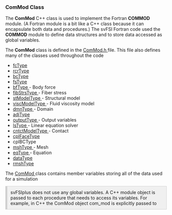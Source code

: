 <h3 id="developer_implementation_commod_class"> ComMod Class</h3>
The <strong>ComMod</strong> C++ class is used to implement the Fortran <strong>COMMOD</strong> module. (A Fortran module is a bit like a C++ class because it can encapsulate both data and procedures.) The svFSI Fortran code used the <strong>COMMOD</strong> module to define data structures and to store data accessed as global variables.

The <strong>ComMod</strong> class is defined in the <a href="https://github.com/SimVascular/svFSIplus/blob/main/Code/Source/svFSI/ComMod.h"> ComMod.h </a> file. This file also defines many of the classes used throughout the code
<ul>
<li> <a href="https://github.com/SimVascular/svFSIplus/blob/f424b7c9d1e575bc5804293bb4c4181a725561cd/Code/Source/svFSI/ComMod.h#L63"> fcType </a>  </li>
<li> <a href="https://github.com/SimVascular/svFSIplus/blob/f424b7c9d1e575bc5804293bb4c4181a725561cd/Code/Source/svFSI/ComMod.h#L121"> rcrType </a>  </li>
<li> <a href="https://github.com/SimVascular/svFSIplus/blob/f424b7c9d1e575bc5804293bb4c4181a725561cd/Code/Source/svFSI/ComMod.h#L143"> bcType </a>  </li>
<li> <a href="https://github.com/SimVascular/svFSIplus/blob/f424b7c9d1e575bc5804293bb4c4181a725561cd/Code/Source/svFSI/ComMod.h#L249"> fsType </a>  </li>
<li> <a href="https://github.com/SimVascular/svFSIplus/blob/f424b7c9d1e575bc5804293bb4c4181a725561cd/Code/Source/svFSI/ComMod.h#L296"> bfType </a>  -  Body force </li>
<li> <a href="https://github.com/SimVascular/svFSIplus/blob/f424b7c9d1e575bc5804293bb4c4181a725561cd/Code/Source/svFSI/ComMod.h#L326"> fibStrsType </a>  - Fiber stress </li>
<li> <a href="https://github.com/SimVascular/svFSIplus/blob/f424b7c9d1e575bc5804293bb4c4181a725561cd/Code/Source/svFSI/ComMod.h#L342"> stModelType </a>  - Structural model </li>
<li> <a href="https://github.com/SimVascular/svFSIplus/blob/f424b7c9d1e575bc5804293bb4c4181a725561cd/Code/Source/svFSI/ComMod.h#L389"> viscModelType </a>  - Fluid viscosity model </li>
<li> <a href="https://github.com/SimVascular/svFSIplus/blob/f424b7c9d1e575bc5804293bb4c4181a725561cd/Code/Source/svFSI/ComMod.h#L415"> dmnType </a>  - Domain </li>
<li> <a href="https://github.com/SimVascular/svFSIplus/blob/f424b7c9d1e575bc5804293bb4c4181a725561cd/Code/Source/svFSI/ComMod.h#L447"> adjType </a>  </li>
<li> <a href="https://github.com/SimVascular/svFSIplus/blob/f424b7c9d1e575bc5804293bb4c4181a725561cd/Code/Source/svFSI/ComMod.h#L501> faceType </a> - Surface boundary  </li>
<li> <a href="https://github.com/SimVascular/svFSIplus/blob/f424b7c9d1e575bc5804293bb4c4181a725561cd/Code/Source/svFSI/ComMod.h#L597"> outputType </a> - Output variables </li>
<li> <a href="https://github.com/SimVascular/svFSIplus/blob/f424b7c9d1e575bc5804293bb4c4181a725561cd/Code/Source/svFSI/ComMod.h#L620"> lsType </a> - Linear equation solver </li>
<li> <a href="https://github.com/SimVascular/svFSIplus/blob/f424b7c9d1e575bc5804293bb4c4181a725561cd/Code/Source/svFSI/ComMod.h#L676"> cntctModelType </a> - Contact </li>
<li> <a href="https://github.com/SimVascular/svFSIplus/blob/f424b7c9d1e575bc5804293bb4c4181a725561cd/Code/Source/svFSI/ComMod.h#L698"> cplFaceType </a>  </li>
<li> <a href="https://github.com/SimVascular/svFSIplus/blob/f424b7c9d1e575bc5804293bb4c4181a725561cd/Code/Source/svFSI/ComMod.h#L734"> </a>  cplBCType </li>
<li> <a href="https://github.com/SimVascular/svFSIplus/blob/f424b7c9d1e575bc5804293bb4c4181a725561cd/Code/Source/svFSI/ComMod.h#L790"> mshType </a>  - Mesh </li>
<li> <a href="https://github.com/SimVascular/svFSIplus/blob/f424b7c9d1e575bc5804293bb4c4181a725561cd/Code/Source/svFSI/ComMod.h#L980"> eqType </a>  - Equation </li>
<li> <a href="https://github.com/SimVascular/svFSIplus/blob/f424b7c9d1e575bc5804293bb4c4181a725561cd/Code/Source/svFSI/ComMod.h#L1117"> dataType </a>  </li>
<li> <a href="https://github.com/SimVascular/svFSIplus/blob/f424b7c9d1e575bc5804293bb4c4181a725561cd/Code/Source/svFSI/ComMod.h#L1147"> rmshType </a>  </li>
</ul>

The <a href="https://github.com/SimVascular/svFSIplus/blob/f424b7c9d1e575bc5804293bb4c4181a725561cd/Code/Source/svFSI/ComMod.h#L1313"> ComMod </a> class contains member variables storing all of the data used for a simulation 

<div style="background-color: #F0F0F0; padding: 10px; border: 1px solid #d0d0d0; border-left: 6px solid #d0d0d0">
svFSIplus does not use any global variables. A C++ module object is passed to each procedure that needs to access its variables. For example, in C++ the ComMod object com_mod is explicitly passed to
</div>
